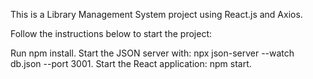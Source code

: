 This is a Library Management System project using React.js and Axios.

Follow the instructions below to start the project:

Run npm install.
Start the JSON server with: npx json-server --watch db.json --port 3001.
Start the React application: npm start.
